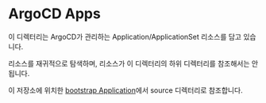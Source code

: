 # ArgoCD Apps

이 디렉터리는 ArgoCD가 관리하는 Application/ApplicationSet 리소스를 담고 있습니다.

리소스를 재귀적으로 탐색하며, 리소스가 이 디렉터리의 하위 디렉터리를 참조해서는 안 됩니다.

이 저장소에 위치한 [bootstrap Application](../bootstrap.yaml)에서 source 디렉터리로 참조합니다.
